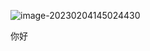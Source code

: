 ![image-20230204145024430](C:\Users\30388\AppData\Roaming\Typora\typora-user-images\image-20230204145024430.png)

你好
